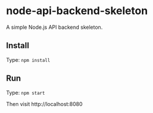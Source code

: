 # node-api-backend-skeleton

A simple Node.js API backend skeleton.

## Install

Type: `npm install`

## Run

Type: `npm start`

Then visit http://localhost:8080
